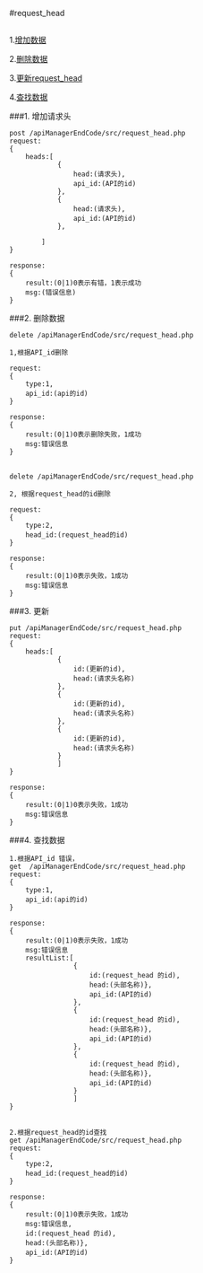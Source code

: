 #request_head

##

1.[增加数据](#addhead)

2.[删除数据](#deleteHead)

3.[更新request_head](#update_request_head)

4.[查找数据](#select_name)

###1. <a name='addhead'>增加请求头</a>

	post /apiManagerEndCode/src/request_head.php
	request:
	{
		heads:[
				{
					head:(请求头),
					api_id:(API的id)
				},
				{
					head:(请求头),
					api_id:(API的id)
				},
	
			]
	}

	response:
	{
		result:(0|1)0表示有错，1表示成功
		msg:(错误信息)
	}


###2. <a name='deleteHead'>删除数据</a>

	delete /apiManagerEndCode/src/request_head.php

	1,根据API_id删除

	request:
	{
		type:1,
		api_id:(api的id)
	}
	
	response:
	{
		result:(0|1)0表示删除失败，1成功
		msg:错误信息
	}

##
	delete /apiManagerEndCode/src/request_head.php

	2, 根据request_head的id删除

	request:
	{
		type:2,
		head_id:(request_head的id)
	}
	
	response:
	{
		result:(0|1)0表示失败，1成功
		msg:错误信息
	}


###3. <a name='update_request_head'>更新</a>


	put /apiManagerEndCode/src/request_head.php
	request:
	{
		heads:[
				{
					id:(更新的id),
					head:(请求头名称)
				},
				{
					id:(更新的id),
					head:(请求头名称)
				},
				{
					id:(更新的id),
					head:(请求头名称)
				}
				]
	}
	
	response:
	{
		result:(0|1)0表示失败，1成功
		msg:错误信息
	}

###4. <a name='select_name'>查找数据</a>

	1.根据API_id 错误，
	get  /apiManagerEndCode/src/request_head.php
	request:
	{
		type:1,
		api_id:(api的id)
	}
	
	response:
	{
		result:(0|1)0表示失败，1成功
		msg:错误信息
		resultList:[	
					{
						id:(request_head 的id),
						head:(头部名称)},
						api_id:(API的id)
					},
					{
						id:(request_head 的id),
						head:(头部名称)},
						api_id:(API的id)
					},
					{
						id:(request_head 的id),
						head:(头部名称)},
						api_id:(API的id)
					}
					]
	}
						

##


	2.根据request_head的id查找
	get /apiManagerEndCode/src/request_head.php
	request:
	{
		type:2,
		head_id:(request_head的id)
	}
	
	response:
	{
		result:(0|1)0表示失败，1成功
		msg:错误信息,
		id:(request_head 的id),
		head:(头部名称)},
		api_id:(API的id)
	}